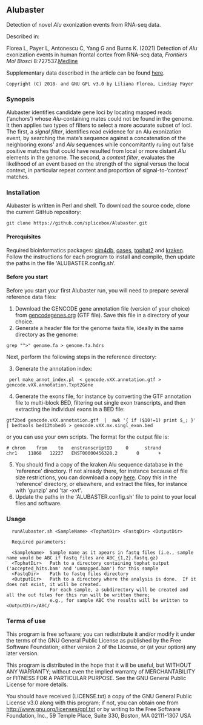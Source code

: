 ## Alubaster
Detection of novel *Alu* exonization events from RNA-seq data.

Described in:

  Florea L, Payer L, Antonescu C, Yang G and Burns K. (2021) Detection of *Alu* exonization events in human frontal cortex from RNA-seq data, *Frontiers Mol Biosci* 8:727537.[Medline](https://pubmed.ncbi.nlm.nih.gov/34568430/)

Supplementary data described in the article can be found [here](http://ccb.jhu.edu/software/Alubaster/data/).

```
Copyright (C) 2018- and GNU GPL v3.0 by Liliana Florea, Lindsay Payer
```

### Synopsis
Alubaster identifies candidate gene loci by locating mapped reads (‘anchors’) whose *Alu*-containing mates could not be found in the genome. It then applies two types of filters to select a more accurate subset of loci. The first, a *signal filter*, identifies read evidence for an Alu exonization event, by searching the mate’s sequence against a concatenation of the neighboring exons’ and *Alu* sequences while concomitantly ruling out false positive matches that could have resulted from local or more distant *Alu* elements in the genome. The second, a *context filter*, evaluates the likelihood of an event based on the strength of the signal versus the local context, in particular repeat content and proportion of signal-to-‘context’ matches. 

### Installation
Alubaster is written in Perl and shell. To download the source code, clone the current GitHub repository:

```
git clone https://github.com/splicebox/Alubaster.git
```

#### Prerequisites
Required bioinformatics packages: [sim4db](https://sourceforge.net/projects/kmer), [oases](https://github.com/dzerbino/oases), [tophat2](https://github.com/infphilo/tophat) and [kraken](https://github.com/DerrickWood/kraken). Follow the instructions for each program to install and compile, then update the paths in the file 'ALUBASTER.config.sh'.

#### Before you start
Before you start your first Alubaster run, you will need to prepare several reference data files:

1. Download the GENCODE gene annotation file (version of your choice) from [gencodegenes.org](http://gencodegenes.org) (GTF file). Save this file in a directory of your choice.
2. Generate a header file for the genome fasta file, ideally in the same directory as the genome:
```
grep "^>" genome.fa > genome.fa.hdrs
```

Next, perform the following steps in the reference directory:

3. Generate the annotation index:
```
 perl make_annot_index.pl  < gencode.vXX.annotation.gtf > gencode.vXX.annotation.Txpt2Gene
```
4. Generate the exons file, for instance by converting the GTF annotation file to multi-block BED, filtering out single exon transcripts, and then extracting the individual exons in a BED file:
```
gtf2bed gencode.vXX.annotation.gtf  |  awk '{ if ($10!=1) print $_; }' | bedtools bed12tobed6 > gencode.vXX.mx.singl_exon.bed
```
or you can use your own scripts. The format for the output file is:
```
# chrom    from    to   enstranscriptID     0      strand
chr1    11868   12227   ENST00000456328.2       0       +
```
5. You should find a copy of the kraken Alu sequence database in the ‘reference’ directory. If not already there, for instance because of file size restrictions, you can download a copy [here](https://ccb.jhu.edu/software/Alubaster/data/). Copy this in the 'reference' directory, or elsewhere, and extract the files, for instance with 'gunzip' and 'tar -xvf'.
6. Update the paths in the 'ALUBASTER.config.sh' file to point to your local files and software.


### Usage
```
  runAlubaster.sh <SampleName> <TophatDir> <FastqDir> <OutputDir>

  Required parameters:
  
  <SampleName>  Sample name as it apears in fastq files (i.e., sample name would be ABC if fastq files are ABC_{1,2}.fastq.gz)
  <TophatDir>   Path to a directory containing tophat output ('accepted_hits.bam' and 'unmapped.bam') for this sample
  <FastqDir>    Path to fastq files directory
  <OutputDir>   Path to a directory where the analysis is done.  If it does not exist, it will be created.
                For each sample, a subdirectory will be created and all the out files for this run will be written there;
                e.g., for sample ABC the results will be written to <OutputDir>/ABC/
```

### Terms of use
This program is free software; you can redistribute it and/or modify it under the terms of the GNU General Public License as published by the Free Software Foundation; either version 2 of the License, or (at your option) any later version.

This program is distributed in the hope that it will be useful, but WITHOUT ANY WARRANTY; without even the implied warranty of MERCHANTABILITY or FITNESS FOR A PARTICULAR PURPOSE.  See the GNU General Public License for more details.

You should have received (LICENSE.txt) a copy of the GNU General Public License v3.0 along with this program; if not, you can obtain one from http://www.gnu.org/licenses/gpl.txt or by writing to the Free Software Foundation, Inc., 59 Temple Place, Suite 330, Boston, MA  02111-1307  USA
